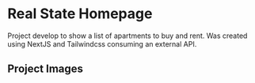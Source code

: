 # Real State Homepage

Project develop to show a list of apartments to buy and rent. Was created using NextJS and Tailwindcss consuming an external API.

## Project Images
